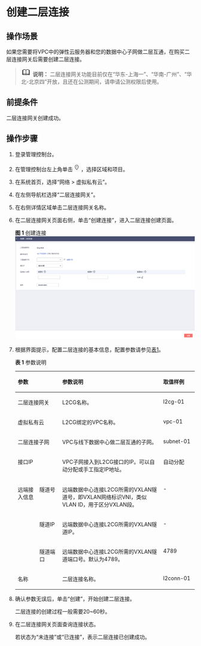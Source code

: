 # 创建二层连接<a name="vpc_l2cg_0006"></a>

## 操作场景<a name="section58516512444"></a>

如果您需要将VPC中的弹性云服务器和您的数据中心子网做二层互通，在购买二层连接网关后需要创建二层连接。

>![](public_sys-resources/icon-note.gif) **说明：** 
>二层连接网关功能目前仅在“华东-上海一”、“华南-广州”、“华北-北京四”开放，且还在公测期间，请申请公测权限后使用。

## 前提条件<a name="section943919266467"></a>

二层连接网关创建成功。

## 操作步骤<a name="section157779324467"></a>

1.  登录管理控制台。
2.  在管理控制台左上角单击![](figures/icon-region.png)，选择区域和项目。
3.  在系统首页，选择“网络 \> 虚拟私有云”。
4.  在左侧导航栏选择“二层连接网关”。
5.  在右侧详情区域单击二层连接网关名称。
6.  在二层连接网关页面右侧，单击“创建连接”，进入二层连接创建页面。

    **图 1**  创建连接<a name="fig133752984717"></a>  
    ![](figures/创建连接.png "创建连接")

7.  根据界面提示，配置二层连接的基本信息，配置参数请参见[表1](#zh-cn_topic_0228866532_table37675406)。

    **表 1**  参数说明

    <a name="zh-cn_topic_0228866532_table37675406"></a>
    <table><thead align="left"><tr id="zh-cn_topic_0228866532_row19509166"><th class="cellrowborder" colspan="2" valign="top" id="mcps1.2.5.1.1"><p id="zh-cn_topic_0228866532_p36738639"><a name="zh-cn_topic_0228866532_p36738639"></a><a name="zh-cn_topic_0228866532_p36738639"></a><strong id="zh-cn_topic_0228866532_b62212303"><a name="zh-cn_topic_0228866532_b62212303"></a><a name="zh-cn_topic_0228866532_b62212303"></a>参数</strong></p>
    </th>
    <th class="cellrowborder" valign="top" id="mcps1.2.5.1.2"><p id="zh-cn_topic_0228866532_p6031802"><a name="zh-cn_topic_0228866532_p6031802"></a><a name="zh-cn_topic_0228866532_p6031802"></a><strong id="zh-cn_topic_0228866532_b54286223"><a name="zh-cn_topic_0228866532_b54286223"></a><a name="zh-cn_topic_0228866532_b54286223"></a>参数说明</strong></p>
    </th>
    <th class="cellrowborder" valign="top" id="mcps1.2.5.1.3"><p id="p03782045144816"><a name="p03782045144816"></a><a name="p03782045144816"></a>取值样例</p>
    </th>
    </tr>
    </thead>
    <tbody><tr id="zh-cn_topic_0228866532_row35107966"><td class="cellrowborder" colspan="2" valign="top" headers="mcps1.2.5.1.1 "><p id="zh-cn_topic_0228866532_p25172993"><a name="zh-cn_topic_0228866532_p25172993"></a><a name="zh-cn_topic_0228866532_p25172993"></a>二层连接网关</p>
    </td>
    <td class="cellrowborder" valign="top" headers="mcps1.2.5.1.2 "><p id="zh-cn_topic_0228866532_p30392459"><a name="zh-cn_topic_0228866532_p30392459"></a><a name="zh-cn_topic_0228866532_p30392459"></a>L2CG名称。</p>
    </td>
    <td class="cellrowborder" valign="top" headers="mcps1.2.5.1.3 "><p id="p033541891814"><a name="p033541891814"></a><a name="p033541891814"></a>l2cg-01</p>
    </td>
    </tr>
    <tr id="zh-cn_topic_0228866532_row10177686"><td class="cellrowborder" colspan="2" valign="top" headers="mcps1.2.5.1.1 "><p id="zh-cn_topic_0228866532_p19086203"><a name="zh-cn_topic_0228866532_p19086203"></a><a name="zh-cn_topic_0228866532_p19086203"></a>虚拟私有云</p>
    </td>
    <td class="cellrowborder" valign="top" headers="mcps1.2.5.1.2 "><p id="zh-cn_topic_0228866532_p22307299"><a name="zh-cn_topic_0228866532_p22307299"></a><a name="zh-cn_topic_0228866532_p22307299"></a>L2CG绑定的VPC名称。</p>
    </td>
    <td class="cellrowborder" valign="top" headers="mcps1.2.5.1.3 "><p id="p15335141813186"><a name="p15335141813186"></a><a name="p15335141813186"></a>vpc-01</p>
    </td>
    </tr>
    <tr id="zh-cn_topic_0228866532_row10968764"><td class="cellrowborder" colspan="2" valign="top" headers="mcps1.2.5.1.1 "><p id="zh-cn_topic_0228866532_p16054720"><a name="zh-cn_topic_0228866532_p16054720"></a><a name="zh-cn_topic_0228866532_p16054720"></a>二层连接子网</p>
    </td>
    <td class="cellrowborder" valign="top" headers="mcps1.2.5.1.2 "><p id="zh-cn_topic_0228866532_p26948909"><a name="zh-cn_topic_0228866532_p26948909"></a><a name="zh-cn_topic_0228866532_p26948909"></a>VPC与线下数据中心做二层互通的子网。</p>
    </td>
    <td class="cellrowborder" valign="top" headers="mcps1.2.5.1.3 "><p id="p18335101831816"><a name="p18335101831816"></a><a name="p18335101831816"></a>subnet-01</p>
    </td>
    </tr>
    <tr id="zh-cn_topic_0228866532_row49967046"><td class="cellrowborder" colspan="2" valign="top" headers="mcps1.2.5.1.1 "><p id="zh-cn_topic_0228866532_p20798924"><a name="zh-cn_topic_0228866532_p20798924"></a><a name="zh-cn_topic_0228866532_p20798924"></a>接口IP</p>
    </td>
    <td class="cellrowborder" valign="top" headers="mcps1.2.5.1.2 "><p id="zh-cn_topic_0228866532_p29420684"><a name="zh-cn_topic_0228866532_p29420684"></a><a name="zh-cn_topic_0228866532_p29420684"></a>VPC子网接入到L2CG接口的IP。可以自动分配或手工指定IP地址。</p>
    </td>
    <td class="cellrowborder" valign="top" headers="mcps1.2.5.1.3 "><p id="p11379154513485"><a name="p11379154513485"></a><a name="p11379154513485"></a>自动分配</p>
    </td>
    </tr>
    <tr id="zh-cn_topic_0228866532_row4482025"><td class="cellrowborder" rowspan="3" valign="top" width="12.088791120887912%" headers="mcps1.2.5.1.1 "><p id="p16308101091718"><a name="p16308101091718"></a><a name="p16308101091718"></a>远端接入信息</p>
    </td>
    <td class="cellrowborder" valign="top" width="12.70872912708729%" headers="mcps1.2.5.1.1 "><p id="zh-cn_topic_0228866532_p27499711"><a name="zh-cn_topic_0228866532_p27499711"></a><a name="zh-cn_topic_0228866532_p27499711"></a>隧道号</p>
    </td>
    <td class="cellrowborder" valign="top" width="56.214378562143786%" headers="mcps1.2.5.1.2 "><p id="zh-cn_topic_0228866532_p48848201"><a name="zh-cn_topic_0228866532_p48848201"></a><a name="zh-cn_topic_0228866532_p48848201"></a>远端数据中心连接L2CG所需的VXLAN隧道号，即VXLAN网络标识VNI，类似VLAN ID，用于区分VXLAN段。</p>
    </td>
    <td class="cellrowborder" valign="top" width="18.988101189881014%" headers="mcps1.2.5.1.3 "><p id="p113799458485"><a name="p113799458485"></a><a name="p113799458485"></a>-</p>
    </td>
    </tr>
    <tr id="zh-cn_topic_0228866532_row36980629"><td class="cellrowborder" valign="top" headers="mcps1.2.5.1.1 "><p id="zh-cn_topic_0228866532_p42640997"><a name="zh-cn_topic_0228866532_p42640997"></a><a name="zh-cn_topic_0228866532_p42640997"></a>隧道IP</p>
    </td>
    <td class="cellrowborder" valign="top" headers="mcps1.2.5.1.1 "><p id="zh-cn_topic_0228866532_p57840791"><a name="zh-cn_topic_0228866532_p57840791"></a><a name="zh-cn_topic_0228866532_p57840791"></a>远端数据中心连接L2CG所需的VXLAN隧道IP。</p>
    </td>
    <td class="cellrowborder" valign="top" headers="mcps1.2.5.1.2 "><p id="p173794453480"><a name="p173794453480"></a><a name="p173794453480"></a>-</p>
    </td>
    </tr>
    <tr id="zh-cn_topic_0228866532_row50805071"><td class="cellrowborder" valign="top" headers="mcps1.2.5.1.1 "><p id="zh-cn_topic_0228866532_p21570059"><a name="zh-cn_topic_0228866532_p21570059"></a><a name="zh-cn_topic_0228866532_p21570059"></a>隧道端口</p>
    </td>
    <td class="cellrowborder" valign="top" headers="mcps1.2.5.1.1 "><p id="zh-cn_topic_0228866532_p21099428"><a name="zh-cn_topic_0228866532_p21099428"></a><a name="zh-cn_topic_0228866532_p21099428"></a>远端数据中心连接L2CG所需的VXLAN隧道端口号。默认为4789。</p>
    </td>
    <td class="cellrowborder" valign="top" headers="mcps1.2.5.1.2 "><p id="p11379194511488"><a name="p11379194511488"></a><a name="p11379194511488"></a>4789</p>
    </td>
    </tr>
    <tr id="zh-cn_topic_0228866532_row55677130"><td class="cellrowborder" colspan="2" valign="top" headers="mcps1.2.5.1.1 "><p id="zh-cn_topic_0228866532_p13553692"><a name="zh-cn_topic_0228866532_p13553692"></a><a name="zh-cn_topic_0228866532_p13553692"></a>名称</p>
    </td>
    <td class="cellrowborder" valign="top" headers="mcps1.2.5.1.2 "><p id="zh-cn_topic_0228866532_p15639030"><a name="zh-cn_topic_0228866532_p15639030"></a><a name="zh-cn_topic_0228866532_p15639030"></a>二层连接名称。</p>
    </td>
    <td class="cellrowborder" valign="top" headers="mcps1.2.5.1.3 "><p id="p2379245184812"><a name="p2379245184812"></a><a name="p2379245184812"></a>l2conn-01</p>
    </td>
    </tr>
    </tbody>
    </table>

8.  确认参数无误后，单击“创建”，开始创建二层连接。

    二层连接的创建过程一般需要20\~60秒。

9.  在二层连接网关页面查询连接状态。

    若状态为“未连接”或“已连接”，表示二层连接已创建成功。


